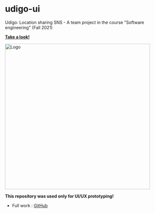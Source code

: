 # udigo-ui
Udigo: Location sharing SNS - A team project in the course "Software engineering" (Fall 2021)

**[Take a look!](https://udigo-ui.netlify.app)**

<img alt="Logo" src="https://user-images.githubusercontent.com/69769067/183499428-221917f9-f086-4c77-9c51-3ee4f118d943.jpg" width="480">

**This repository was used only for UI/UX prototyping!**
* Full work : [GitHub](https://github.com/joshow/Udigo)
